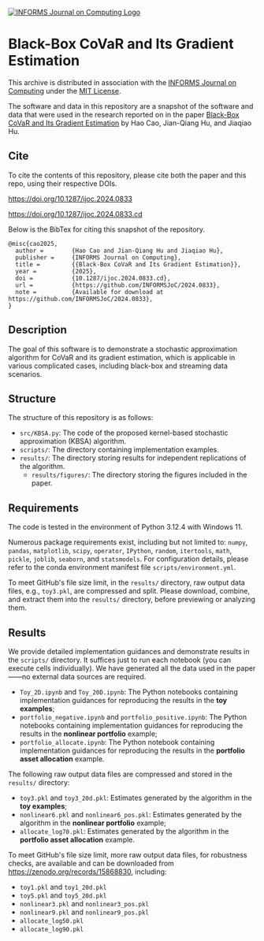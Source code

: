 [![INFORMS Journal on Computing Logo](https://INFORMSJoC.github.io/logos/INFORMS_Journal_on_Computing_Header.jpg)](https://pubsonline.informs.org/journal/ijoc)

# Black-Box CoVaR and Its Gradient Estimation

This archive is distributed in association with the [INFORMS Journal on
Computing](https://pubsonline.informs.org/journal/ijoc) under the [MIT License](LICENSE).

The software and data in this repository are a snapshot of the software and data
that were used in the research reported on in the paper 
[Black-Box CoVaR and Its Gradient Estimation](https://doi.org/10.1287/ijoc.2024.0833) by Hao Cao, Jian-Qiang Hu, and Jiaqiao Hu. 

## Cite

To cite the contents of this repository, please cite both the paper and this repo, using their respective DOIs.

https://doi.org/10.1287/ijoc.2024.0833

https://doi.org/10.1287/ijoc.2024.0833.cd

Below is the BibTex for citing this snapshot of the repository.

```
@misc{cao2025,
  author =        {Hao Cao and Jian-Qiang Hu and Jiaqiao Hu},
  publisher =     {INFORMS Journal on Computing},
  title =         {{Black-Box CoVaR and Its Gradient Estimation}},
  year =          {2025},
  doi =           {10.1287/ijoc.2024.0833.cd},
  url =           {https://github.com/INFORMSJoC/2024.0833},
  note =          {Available for download at https://github.com/INFORMSJoC/2024.0833},
}  
```

## Description

The goal of this software is to demonstrate a stochastic approximation algorithm 
for CoVaR and its gradient estimation, which is applicable in various complicated cases, 
including black-box and streaming data scenarios.

## Structure

The structure of this repository is as follows:
- `src/KBSA.py`: The code of the proposed kernel-based stochastic approximation (KBSA) algorithm.
- `scripts/`: The directory containing implementation examples.
- `results/`: The directory storing results for independent replications of the algorithm.
  - `results/figures/`: The directory storing the figures included in the paper.

## Requirements
The code is tested in the environment of Python 3.12.4 with Windows 11.  

Numerous package requirements exist, including but not limited to: 
`numpy`, `pandas`, `matplotlib`, `scipy`, `operator`, `IPython`, 
`random`, `itertools`, `math`, `pickle`, `joblib`, `seaborn`, and `statsmodels`. 
For configuration details, please refer to the conda environment manifest file `scripts/environment.yml`.

To meet GitHub's file size limit, in the `results/` directory, raw output data files, 
e.g., `toy3.pkl`, are compressed and split. 
Please download, combine, and extract them into the `results/` directory, 
before previewing or analyzing them.

## Results
We provide detailed implementation guidances and demonstrate results 
in the `scripts/` directory. It suffices just to run each notebook (you can execute cells individually). 
We have generated all the data used in the paper——no external data sources are required. 
- `Toy_2D.ipynb` and `Toy_20D.ipynb`: The Python notebooks containing implementation guidances
for reproducing the results in the **toy examples**;
- `portfolio_negative.ipynb` and `portfolio_positive.ipynb`: The Python notebooks containing implementation guidances
for reproducing the results in the **nonlinear portfolio** example;
- `portfolio_allocate.ipynb`: The Python notebook containing implementation guidances
for reproducing the results in the **portfolio asset allocation** example.

The following raw output data files are compressed and stored in the `results/` directory:
- `toy3.pkl` and `toy3_20d.pkl`: Estimates generated by the algorithm in the **toy examples**;
- `nonlinear6.pkl` and `nonlinear6_pos.pkl`: Estimates generated by the algorithm in the **nonlinear portfolio** example;
- `allocate_log70.pkl`: Estimates generated by the algorithm in the **portfolio asset allocation** example.

To meet GitHub's file size limit, more raw output data files, for robustness checks, 
are available and can be downloaded from https://zenodo.org/records/15868830, including:
- `toy1.pkl` and `toy1_20d.pkl`
- `toy5.pkl` and `toy5_20d.pkl`
- `nonlinear3.pkl` and `nonlinear3_pos.pkl`
- `nonlinear9.pkl` and `nonlinear9_pos.pkl`
- `allocate_log50.pkl`
- `allocate_log90.pkl`
